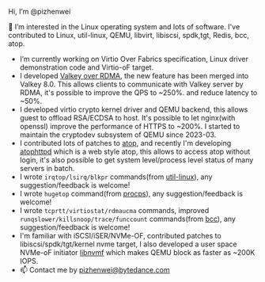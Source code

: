 Hi, I’m @pizhenwei

👀 I’m interested in the Linux operating system and lots of software. I've contributed to Linux, util-linux, QEMU, libvirt, libiscsi, spdk,tgt, Redis, bcc, atop.
- I’m currently working on Virtio Over Fabrics specification, Linux driver demonstration code and Virtio-oF target.
- I developed [Valkey over RDMA](https://github.com/valkey-io/valkey/blob/unstable/src/rdma.c), the new feature has been merged into Valkey 8.0. This allows clients to communicate with Valkey server by RDMA, it's possible to improve the QPS to ~250%. and reduce latency to ~50%.
- I developed virtio crypto kernel driver and QEMU backend, this allows guest to offload RSA/ECDSA to host. It's possible to let nginx(with openssl) improve the performance of HTTPS to ~200%. I started to maintain the cryptodev subsystem of QEMU since 2023-03.
- I contributed lots of patches to [atop](https://github.com/atoptool/atop), and recently I'm developing [atophttpd](https://github.com/pizhenwei/atophttpd) which is a web style atop, this allows to access atop without login, it's also possible to get system level/process level status of many servers in batch.
- I wrote `irqtop/lsirq/blkpr` commands(from [util-linux](https://github.com/util-linux/util-linux)), any suggestion/feedback is welcome!
- I wrote `hugetop` command(from [procps](https://gitlab.com/procps-ng/procps)), any suggestion/feedback is welcome!
- I wrote `tcprtt/virtiostat/rdmaucma` commands, improved `runqslower/killsnoop/trace/funccount` commands(from [bcc](https://github.com/iovisor/bcc)), any suggestion/feedback is welcome!
- I'm familiar with iSCSI/iSER/NVMe-OF, contributed patches to libiscsi/spdk/tgt/kernel nvme target, I also developed a user space NVMe-oF initiator [libnvmf](https://github.com/bytedance/libnvmf) which makes QEMU block as faster as ~200K IOPS.
- 📫 Contact me by pizhenwei@bytedance.com

<!---
pizhenwei/pizhenwei is a ✨ special ✨ repository because its `README.md` (this file) appears on your GitHub profile.
You can click the Preview link to take a look at your changes.
--->
